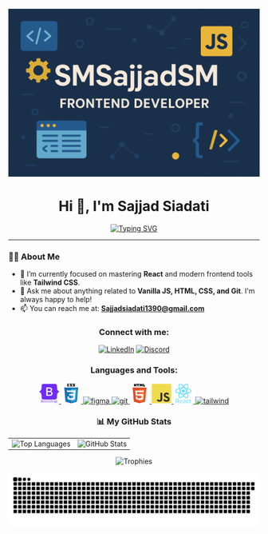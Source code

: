 <p align="center">
  <img src="Copilot_20250817_135723.png" alt="Welcome Banner" width="800"/>
</p>

<h1 align="center">Hi 👋, I'm Sajjad Siadati</h1>

<p align="center">
  <a href="https://git.io/typing-svg"><img src="https://readme-typing-svg.demolab.com?font=Fira+Code&weight=700&size=25&pause=1000&color=3392FF&center=true&vCenter=true&width=435&lines=A+Passionate+Frontend+Developer;Currently+learning+React+%26+Git;Always+curious+about+new+tech" alt="Typing SVG" /></a>
</p>

---

### 👨‍💻 About Me

- 🌱 I’m currently focused on mastering **React** and modern frontend tools like **Tailwind CSS**.
- 💬 Ask me about anything related to **Vanilla JS, HTML, CSS, and Git**. I'm always happy to help!
- 📫 You can reach me at: **Sajjadsiadati1390@gmail.com**

<h3 align="center">Connect with me:</h3>
<p align="center">
  <a href="https://linkedin.com/in/sajjad-siadati" target="_blank"><img src="https://raw.githubusercontent.com/rahuldkjain/github-profile-readme-generator/master/src/images/icons/Social/linked-in-alt.svg" alt="LinkedIn" height="30" width="40" /></a>
  <a href="https://discord.gg/YOUR_DISCORD_ID" target="_blank"><img src="https://raw.githubusercontent.com/rahuldkjain/github-profile-readme-generator/master/src/images/icons/Social/discord.svg" alt="Discord" height="30" width="40" /></a>
</p>

<h3 align="center">Languages and Tools:</h3>
<p align="center">
  <a href="https://getbootstrap.com" target="_blank" rel="noreferrer"> <img src="https://raw.githubusercontent.com/devicons/devicon/master/icons/bootstrap/bootstrap-plain-wordmark.svg" alt="bootstrap" width="40" height="40"/> </a>
  <a href="https://www.w3schools.com/css/" target="_blank" rel="noreferrer"> <img src="https://raw.githubusercontent.com/devicons/devicon/master/icons/css3/css3-original-wordmark.svg" alt="css3" width="40" height="40"/> </a>
  <a href="https://www.figma.com/" target="_blank" rel="noreferrer"> <img src="https://www.vectorlogo.zone/logos/figma/figma-icon.svg" alt="figma" width="40" height="40"/> </a>
  <a href="https://git-scm.com/" target="_blank" rel="noreferrer"> <img src="https://www.vectorlogo.zone/logos/git-scm/git-scm-icon.svg" alt="git" width="40" height="40"/> </a>
  <a href="https://www.w3.org/html/" target="_blank" rel="noreferrer"> <img src="https://raw.githubusercontent.com/devicons/devicon/master/icons/html5/html5-original-wordmark.svg" alt="html5" width="40" height="40"/> </a>
  <a href="https://developer.mozilla.org/en-US/docs/Web/JavaScript" target="_blank" rel="noreferrer"> <img src="https://raw.githubusercontent.com/devicons/devicon/master/icons/javascript/javascript-original.svg" alt="javascript" width="40" height="40"/> </a>
  <a href="https://reactjs.org/" target="_blank" rel="noreferrer"> <img src="https://raw.githubusercontent.com/devicons/devicon/master/icons/react/react-original-wordmark.svg" alt="react" width="40" height="40"/> </a>
  <a href="https://tailwindcss.com/" target="_blank" rel="noreferrer"> <img src="https://www.vectorlogo.zone/logos/tailwindcss/tailwindcss-icon.svg" alt="tailwind" width="40" height="40"/> </a>
</p>

<h3 align="center">📊 My GitHub Stats</h3>
<table align="center" border="0" cellpadding="0" cellspacing="0">
  <tr align="center">
    <td>
      <img src="https://github-readme-stats.vercel.app/api/top-langs/?username=smsajjadsm&layout=compact&theme=dracula" alt="Top Languages" />
    </td>
    <td>
      <img src="https://github-readme-stats.vercel.app/api?username=smsajjadsm&show_icons=true&theme=dracula" alt="GitHub Stats" />
    </td>
  </tr>
</table>

<p align="center">
  <img src="https://github-profile-trophy.vercel.app/?username=smsajjadsm&theme=dracula" alt="Trophies" />
</p>

<p align="center">
  <img src="https://github.com/smsajjadsm/smsajjadsm/blob/output/github-contribution-grid-snake.svg" alt="Contribution Snake">
</p>
